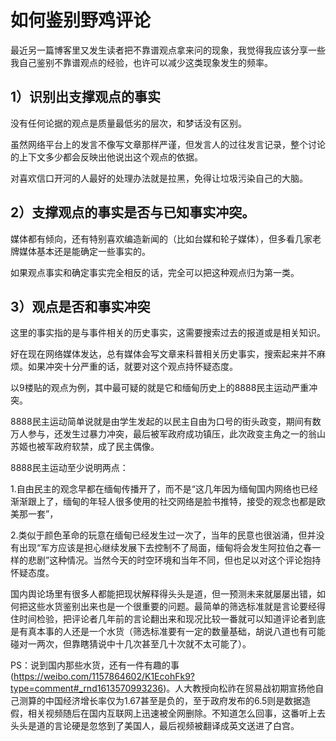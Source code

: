 # 如何鉴别野鸡评论



最近另一篇博客里又发生读者把不靠谱观点拿来问的现象，我觉得我应该分享一些我自己鉴别不靠谱观点的经验，也许可以减少这类现象发生的频率。



## 1）识别出支撑观点的事实



没有任何论据的观点是质量最低劣的层次，和梦话没有区别。

虽然网络平台上的发言不像写文章那样严谨，但发言人的过往发言记录，整个讨论的上下文多少都会反映出他说出这个观点的依据。

对喜欢信口开河的人最好的处理办法就是拉黑，免得让垃圾污染自己的大脑。



## 2）支撑观点的事实是否与已知事实冲突。



媒体都有倾向，还有特别喜欢编造新闻的（比如台媒和轮子媒体），但多看几家老牌媒体基本还是能确定一些事实的。

如果观点事实和确定事实完全相反的话，完全可以把这种观点归为第一类。



## 3）观点是否和事实冲突

这里的事实指的是与事件相关的历史事实，这需要搜索过去的报道或是相关知识。

好在现在网络媒体发达，总有媒体会写文章来科普相关历史事实，搜索起来并不麻烦。如果冲突十分严重的话，就要对这个观点持怀疑态度。



以9楼贴的观点为例，其中最可疑的就是它和缅甸历史上的8888民主运动严重冲突。

8888民主运动简单说就是由学生发起的以民主自由为口号的街头政变，期间有数万人参与，还发生过暴力冲突，最后被军政府成功镇压，此次政变主角之一的翁山苏姬也被军政府软禁，成了民主偶像。

8888民主运动至少说明两点：

1.自由民主的观念早都在缅甸传播开了，而不是“这几年因为缅甸国内网络也已经渐渐跟上了，缅甸的年轻人很多使用的社交网络是脸书推特，接受的观念也都是欧美那一套”，

2.类似于颜色革命的玩意在缅甸已经发生过一次了，当年的民意也很汹涌，但并没有出现“军方应该是担心继续发展下去控制不了局面，缅甸将会发生阿拉伯之春一样的悲剧”这种情况。当然今天的时空环境和当年不同，但也足以对这个评论抱持怀疑态度。



国内舆论场里有很多人都能把现状解释得头头是道，但一预测未来就屡屡出错，如何把这些水货鉴别出来也是一个很重要的问题。最简单的筛选标准就是言论要经得住时间检验，把评论者几年前的言论翻出来和现况比较一番就可以知道评论者到底是有真本事的人还是一个水货（筛选标准要有一定的数量基础，胡说八道也有可能碰对一两次，但靠瞎猜说中十几次甚至几十次就不太可能了）。





PS：说到国内那些水货，还有一件有趣的事(https://weibo.com/1157864602/K1EcohFk9?type=comment#_rnd1613570993236)。人大教授向松祚在贸易战初期宣扬他自己测算的中国经济增长率仅为1.67甚至是负的，至于政府发布的6.5则是数据造假，相关视频随后在国内互联网上迅速被全网删除。不知道怎么回事，这番听上去头头是道的言论硬是忽悠到了美国人，最后视频被翻译成英文送进了白宫。